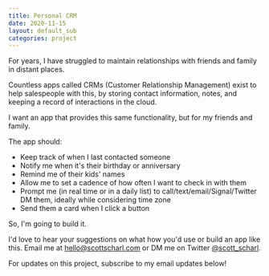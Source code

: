 ```yaml
---
title: Personal CRM
date: 2020-11-15  
layout: default_sub
categories: project
---
```

For years, I have struggled to maintain relationships with friends and family in distant places.

Countless apps called CRMs (Customer Relationship Management) exist to help salespeople with this, by storing contact information, notes, and keeping a record of interactions in the cloud.

I want an app that provides this same functionality, but for my friends and family.

The app should:
- Keep track of when I last contacted someone
- Notify me when it's their birthday or anniversary
- Remind me of their kids' names
- Allow me to set a cadence of how often I want to check in with them
- Prompt me (in real time or in a daily list) to call/text/email/Signal/Twitter DM them, ideally while considering time zone
- Send them a card when I click a button

So, I'm going to build it.

I'd love to hear your suggestions on what how you'd use or build an app like this. Email me at [hello@scottscharl.com](mailto:hello@scottscharl.com) or DM me on Twitter [@scott_scharl](https://twitter.com/scott_scharl).

For updates on this project, subscribe to my email updates below!
